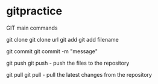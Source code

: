 # gitpractice

GIT main commands

git clone 
  git clone url 
git add
  git add filename

git commit
  git commit -m "message" 
   
git push
  git push - push the files to the repository

git pull
  git pull - pull the latest changes from the repository
